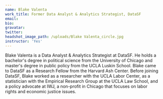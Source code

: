 ```yaml
---
name: Blake Valenta
work_title: Former Data Analyst & Analytics Strategist, DataSF
email:
bio:
gravatar:
twitter:
headshot_image_path: /uploads/Blake Valenta_circle.jpg
instructor: 'Yes'
---
```


Blake Valenta is a Data Analyst & Analytics Strategist at DataSF. He holds a bachelor's degree in political science from the University of Chicago and master's degree in public policy from the UCLA Luskin School. Blake came to DataSF as a Research Fellow from the Harvard Ash Center. Before joining DataSF, Blake worked as a researcher with the UCLA Labor Center, as a statistician with the Empirical Research Group at the UCLA Law School, and a policy advocate at IWJ, a non-profit in Chicago that focuses on labor rights and economic justice issues.
